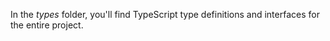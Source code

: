 In the *types* folder, you'll find TypeScript type definitions and interfaces for the entire project.